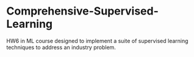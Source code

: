 # Comprehensive-Supervised-Learning
HW6 in ML course designed to implement a suite of supervised learning techniques to address an industry problem. 
